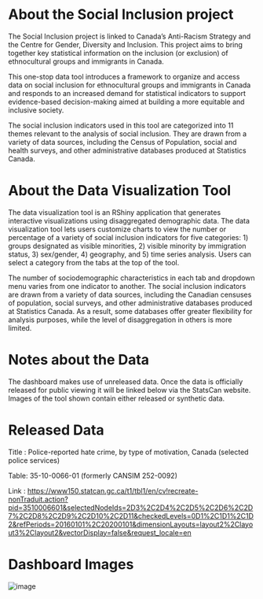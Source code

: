 
# About the Social Inclusion project
The Social Inclusion project is linked to Canada’s Anti-Racism Strategy and the Centre for Gender, Diversity and Inclusion.  This project aims to bring together key statistical information on the inclusion (or exclusion) of ethnocultural groups and immigrants in Canada.

This one-stop data tool introduces a framework to organize and access data on social inclusion for ethnocultural groups and immigrants in Canada and responds to an increased demand for statistical indicators to support evidence-based decision-making aimed at building a more equitable and inclusive society.

The social inclusion indicators used in this tool are categorized into 11 themes relevant to the analysis of social inclusion. They are drawn from a variety of data sources, including the Census of Population, social and health surveys, and other administrative databases produced at Statistics Canada.

# About the Data Visualization Tool 
The data visualization tool is an RShiny application that generates interactive visualizations using disaggregated demographic data. The data visualization tool lets users customize charts to view the number or percentage of a variety of social inclusion indicators for five categories: 1) groups designated as visible minorities, 2) visible minority by immigration status, 3) sex/gender, 4) geography, and 5) time series analysis. Users can select a category from the tabs at the top of the tool.

The number of sociodemographic characteristics in each tab and dropdown menu varies from one indicator to another. The social inclusion indicators are drawn from a variety of data sources, including the Canadian censuses of population, social surveys, and other administrative databases produced at Statistics Canada. As a result, some databases offer greater flexibility for analysis purposes, while the level of disaggregation in others is more limited.

# Notes about the Data

The dashboard makes use of unreleased data. Once the data is officially released for public viewing it will be linked below via the StatsCan website. Images of the tool shown contain either released or synthetic data.


# Released Data
Title : Police-reported hate crime, by type of motivation, Canada (selected police services)

Table: 35-10-0066-01 (formerly CANSIM 252-0092)

Link : https://www150.statcan.gc.ca/t1/tbl1/en/cv!recreate-nonTraduit.action?pid=3510006601&selectedNodeIds=2D3%2C2D4%2C2D5%2C2D6%2C2D7%2C2D8%2C2D9%2C2D10%2C2D11&checkedLevels=0D1%2C1D1%2C1D2&refPeriods=20160101%2C20200101&dimensionLayouts=layout2%2Clayout3%2Clayout2&vectorDisplay=false&request_locale=en


# Dashboard Images
![image](https://user-images.githubusercontent.com/40481691/164300255-1192deae-fbd4-490f-8728-4e86756eb858.png)

